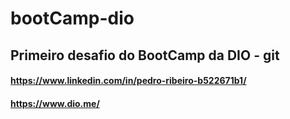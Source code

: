 # bootCamp-dio
## Primeiro desafio do BootCamp da DIO - git

#### https://www.linkedin.com/in/pedro-ribeiro-b522671b1/
#### https://www.dio.me/

